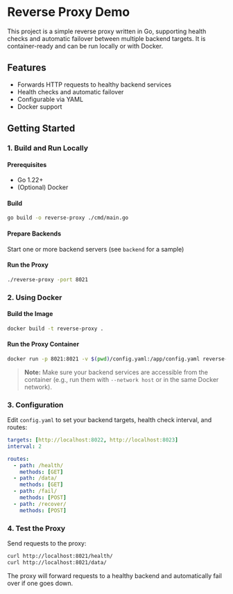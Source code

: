 # Reverse Proxy Demo

This project is a simple reverse proxy written in Go, supporting health checks and automatic failover between multiple backend targets. It is container-ready and can be run locally or with Docker.

## Features

- Forwards HTTP requests to healthy backend services
- Health checks and automatic failover
- Configurable via YAML
- Docker support

## Getting Started

### 1. Build and Run Locally

#### Prerequisites

- Go 1.22+
- (Optional) Docker

#### Build

```sh
go build -o reverse-proxy ./cmd/main.go
```

#### Prepare Backends

Start one or more backend servers (see `backend` for a sample)

#### Run the Proxy

```sh
./reverse-proxy -port 8021
```

### 2. Using Docker

#### Build the Image

```sh
docker build -t reverse-proxy .
```

#### Run the Proxy Container

```sh
docker run -p 8021:8021 -v $(pwd)/config.yaml:/app/config.yaml reverse-proxy
```

> **Note:** Make sure your backend services are accessible from the container (e.g., run them with `--network host` or in the same Docker network).

### 3. Configuration

Edit `config.yaml` to set your backend targets, health check interval, and routes:

```yaml
targets: [http://localhost:8022, http://localhost:8023]
interval: 2

routes:
  - path: /health/
    methods: [GET]
  - path: /data/
    methods: [GET]
  - path: /fail/
    methods: [POST]
  - path: /recover/
    methods: [POST]
```

### 4. Test the Proxy

Send requests to the proxy:

```sh
curl http://localhost:8021/health/
curl http://localhost:8021/data/
```

The proxy will forward requests to a healthy backend and automatically fail over if one goes down.